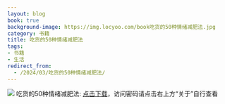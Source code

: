 ```yaml
---
layout: blog
book: true
background-image: https://img.locyoo.com/book吃货的50种情绪减肥法.jpg
category: 书籍
title: 吃货的50种情绪减肥法
tags:
- 书籍
- 生活
redirect_from:
  - /2024/03/吃货的50种情绪减肥法/
---
```

![](https://img.locyoo.com/book吃货的50种情绪减肥法.jpg)
吃货的50种情绪减肥法: <a name = "ref1" href="https://089m.com/f/50983618-1314466394-7da820?p=3619">点击下载</a>，访问密码请点击右上方“关于”自行查看